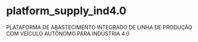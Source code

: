# platform_supply_ind4.0
PLATAFORMA DE ABASTECIMENTO INTEGRADO DE LINHA DE PRODUÇÃO COM VEÍCULO AUTÔNOMO PARA INDÚSTRIA 4.0
